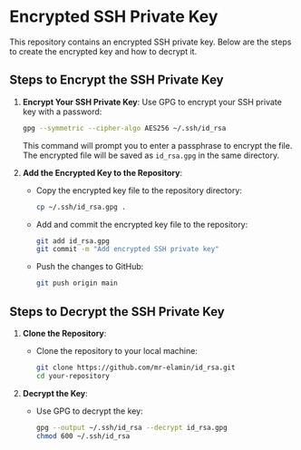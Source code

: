 
# Encrypted SSH Private Key

This repository contains an encrypted SSH private key. Below are the steps to create the encrypted key and how to decrypt it.

## Steps to Encrypt the SSH Private Key

1. **Encrypt Your SSH Private Key**:
   Use GPG to encrypt your SSH private key with a password:

   ```sh
   gpg --symmetric --cipher-algo AES256 ~/.ssh/id_rsa
   ```

   This command will prompt you to enter a passphrase to encrypt the file. The encrypted file will be saved as `id_rsa.gpg` in the same directory.

2. **Add the Encrypted Key to the Repository**:
   - Copy the encrypted key file to the repository directory:

     ```sh
     cp ~/.ssh/id_rsa.gpg .
     ```

   - Add and commit the encrypted key file to the repository:

     ```sh
     git add id_rsa.gpg
     git commit -m "Add encrypted SSH private key"
     ```

   - Push the changes to GitHub:

     ```sh
     git push origin main
     ```

## Steps to Decrypt the SSH Private Key

1. **Clone the Repository**:
   - Clone the repository to your local machine:

     ```sh
     git clone https://github.com/mr-elamin/id_rsa.git
     cd your-repository
     ```

2. **Decrypt the Key**:
   - Use GPG to decrypt the key:

     ```sh
     gpg --output ~/.ssh/id_rsa --decrypt id_rsa.gpg
     chmod 600 ~/.ssh/id_rsa
     ```
